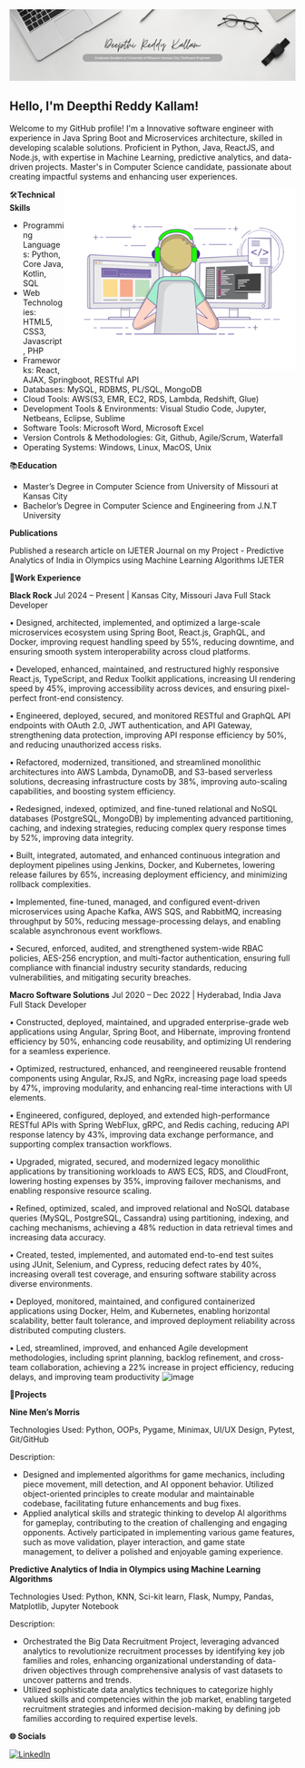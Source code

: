 <img src="https://github.com/deepthireddy246/deepthireddy246/blob/main/Deepthi%20Reddy%20Kallam.png" alt="banner ">

##  Hello, I'm Deepthi Reddy Kallam!


Welcome to my GitHub profile! I'm a Innovative software engineer with experience in Java Spring Boot and Microservices architecture, skilled in developing scalable solutions. Proficient in Python, Java, ReactJS, and Node.js, with expertise in Machine Learning, predictive analytics, and data-driven projects. Master's in Computer Science candidate, passionate about creating impactful systems and enhancing user experiences.

<img align="right" alt="GIF" src="https://github.com/deepthireddy246/deepthireddy246/blob/main/coding.gif" width="408" height="318"/>
  

🛠️**Technical Skills**

- Programming Languages: Python, Core Java, Kotlin, SQL
- Web Technologies: HTML5, CSS3, Javascript, PHP
- Frameworks: React, AJAX, Springboot, RESTful API
- Databases: MySQL, RDBMS, PL/SQL, MongoDB 
- Cloud Tools: AWS(S3, EMR, EC2, RDS, Lambda, Redshift, Glue)
- Development Tools & Environments: Visual Studio Code, Jupyter, Netbeans, Eclipse, Sublime 
- Software Tools: Microsoft Word, Microsoft Excel 
- Version Controls & Methodologies: Git, Github, Agile/Scrum, Waterfall
- Operating Systems: Windows, Linux, MacOS, Unix  


 📚**Education**
 
- Master’s Degree in Computer Science from University of Missouri at Kansas City
- Bachelor’s Degree in Computer Science and Engineering from  J.N.T University

**Publications**

Published a research article on IJETER Journal on my Project - Predictive Analytics of India in Olympics using       Machine Learning Algorithms IJETER

💼**Work Experience**

**Black Rock**	Jul 2024 – Present | Kansas City, Missouri
Java Full Stack Developer

•	Designed, architected, implemented, and optimized a large-scale microservices ecosystem using Spring Boot, React.js, GraphQL, and Docker, improving request handling speed by 55%, reducing downtime, and ensuring smooth system interoperability across cloud platforms.

•	Developed, enhanced, maintained, and restructured highly responsive React.js, TypeScript, and Redux Toolkit applications, increasing UI rendering speed by 45%, improving accessibility across devices, and ensuring pixel-perfect front-end consistency.

•	Engineered, deployed, secured, and monitored RESTful and GraphQL API endpoints with OAuth 2.0, JWT authentication, and API Gateway, strengthening data protection, improving API response efficiency by 50%, and reducing unauthorized access risks.

•	Refactored, modernized, transitioned, and streamlined monolithic architectures into AWS Lambda, DynamoDB, and S3-based serverless solutions, decreasing infrastructure costs by 38%, improving auto-scaling capabilities, and boosting system efficiency.

•	Redesigned, indexed, optimized, and fine-tuned relational and NoSQL databases (PostgreSQL, MongoDB) by implementing advanced partitioning, caching, and indexing strategies, reducing complex query response times by 52%, improving data integrity.

•	Built, integrated, automated, and enhanced continuous integration and deployment pipelines using Jenkins, Docker, and Kubernetes, lowering release failures by 65%, increasing deployment efficiency, and minimizing rollback complexities.

•	Implemented, fine-tuned, managed, and configured event-driven microservices using Apache Kafka, AWS SQS, and RabbitMQ, increasing throughput by 50%, reducing message-processing delays, and enabling scalable asynchronous event workflows.

•	Secured, enforced, audited, and strengthened system-wide RBAC policies, AES-256 encryption, and multi-factor authentication, ensuring full compliance with financial industry security standards, reducing vulnerabilities, and mitigating security breaches.

**Macro Software Solutions**	Jul 2020 – Dec 2022 | Hyderabad, India
Java Full Stack Developer

•	Constructed, deployed, maintained, and upgraded enterprise-grade web applications using Angular, Spring Boot, and Hibernate, improving frontend efficiency by 50%, enhancing code reusability, and optimizing UI rendering for a seamless experience.

•	Optimized, restructured, enhanced, and reengineered reusable frontend components using Angular, RxJS, and NgRx, increasing page load speeds by 47%, improving modularity, and enhancing real-time interactions with UI elements.

•	Engineered, configured, deployed, and extended high-performance RESTful APIs with Spring WebFlux, gRPC, and Redis caching, reducing API response latency by 43%, improving data exchange performance, and supporting complex transaction workflows.

•	Upgraded, migrated, secured, and modernized legacy monolithic applications by transitioning workloads to AWS ECS, RDS, and CloudFront, lowering hosting expenses by 35%, improving failover mechanisms, and enabling responsive resource scaling.

•	Refined, optimized, scaled, and improved relational and NoSQL database queries (MySQL, PostgreSQL, Cassandra) using partitioning, indexing, and caching mechanisms, achieving a 48% reduction in data retrieval times and increasing data accuracy.

•	Created, tested, implemented, and automated end-to-end test suites using JUnit, Selenium, and Cypress, reducing defect rates by 40%, increasing overall test coverage, and ensuring software stability across diverse environments.

•	Deployed, monitored, maintained, and configured containerized applications using Docker, Helm, and Kubernetes, enabling horizontal scalability, better fault tolerance, and improved deployment reliability across distributed computing clusters.

•	Led, streamlined, improved, and enhanced Agile development methodologies, including sprint planning, backlog refinement, and cross-team collaboration, achieving a 22% increase in project efficiency, reducing delays, and improving team productivity
![image](https://github.com/user-attachments/assets/e96dbeef-2e4b-4319-824c-8625a3a1db6a)



🚀**Projects**

**Nine Men’s Morris**

Technologies Used: Python, OOPs, Pygame, Minimax, UI/UX Design, Pytest, Git/GitHub

Description:
- Designed and implemented algorithms for game mechanics, including piece movement, mill detection, and AI opponent behavior. Utilized object-oriented principles to create modular and maintainable codebase, facilitating future enhancements and bug fixes.
- Applied analytical skills and strategic thinking to develop AI algorithms for gameplay, contributing to the creation of challenging and engaging opponents. Actively participated in implementing various game features, such as move validation, player interaction, and game state management, to deliver a polished and enjoyable gaming experience.


**Predictive Analytics of India in Olympics using Machine Learning Algorithms**   

Technologies Used: Python, KNN, Sci-kit learn, Flask, Numpy, Pandas, Matplotlib, Jupyter Notebook

Description:
- Orchestrated the Big Data Recruitment Project, leveraging advanced analytics to revolutionize recruitment processes by identifying key job families and roles, enhancing organizational understanding of data-driven objectives through comprehensive analysis of vast datasets to uncover patterns and trends.
- Utilized sophisticate data analytics techniques to categorize highly valued skills and competencies within the job market, enabling targeted recruitment strategies and informed decision-making by defining job families according to required expertise levels.


 **🌐 Socials**
 
[![LinkedIn](https://img.shields.io/badge/LinkedIn-%230077B5.svg?logo=linkedin&logoColor=white)](https://www.linkedin.com/in/deepthi-reddy-kallam-b8b213357/)

 
